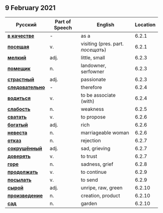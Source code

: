 ## 9 February 2021

Русский | Part of Speech | English | Location
------------|----------------|-------------|---------
**[в качестве](https://en.wiktionary.org/wiki/качестве#Russian)** | - | as a | 6.2.1
**[посещая](https://en.wiktionary.org/wiki/посещая#Russian)** | v. | visiting (pres. part. *посещать*) | 6.2.1
**[мелкий](https://en.wiktionary.org/wiki/мелкий#Russian)** | adj. | little, small | 6.2.3
**[помещик](https://en.wiktionary.org/wiki/помещик#Russian)** | n. | landowner, serfowner | 6.2.3
**[страстный](https://en.wiktionary.org/wiki/страстный#Russian)** | adj. | passionate | 6.2.3
**[следовательно](https://en.wiktionary.org/wiki/следовательно#Russian)** | - | therefore | 6.2.4
**[водиться](https://en.wiktionary.org/wiki/водиться#Russian)** | v. | to be associate (with) | 6.2.4
**[слабость](https://en.wiktionary.org/wiki/слабость#Russian)** | n. | weakness | 6.2.5
**[сватать](https://en.wiktionary.org/wiki/сватать#Russian)** | v. | to propose | 6.2.6
**[богатый](https://en.wiktionary.org/wiki/богатый#Russian)** | adj. | rich | 6.2.6
**[невеста](https://en.wiktionary.org/wiki/невеста#Russian)** | n. | marriageable woman | 6.2.6
**[отказ](https://en.wiktionary.org/wiki/отказ#Russian)** | n. | rejection | 6.2.7
**[сокрушённый](https://en.wiktionary.org/wiki/сокрушённый#Russian)** | adj. | sad, grieving | 6.2.7
**[доверять](https://en.wiktionary.org/wiki/доверять#Russian)** | v. | to trust | 6.2.7
**[горе](https://en.wiktionary.org/wiki/горе#Russian)** | n. | sadness, grief | 6.2.8
**[продолжать](https://en.wiktionary.org/wiki/продолжать#Russian)** | v. | to continue | 6.2.9
**[посылать](https://en.wiktionary.org/wiki/посылать#Russian)** | v. | to send | 6.2.9
**[сырой](https://en.wiktionary.org/wiki/сырой#Russian)** | adj. | unripe, raw, green | 6.2.10
**[произведение](https://en.wiktionary.org/произведение/посещая#Russian)** | n. | creation, product | 6.2.10
**[сад](https://en.wiktionary.org/wiki/сад#Russian)** | n. | garden | 6.2.10
